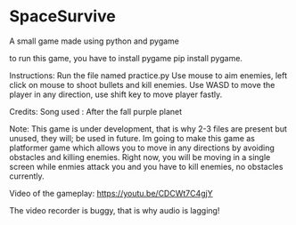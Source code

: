 # SpaceSurvive
A small game made using python and pygame

to run this game, you have to install pygame
pip install pygame.

Instructions:
Run the file named practice.py
Use mouse to aim enemies, left click on mouse to shoot bullets and kill enemies.
Use WASD to move the player in any direction, use shift key to move player fastly.

Credits:
Song used : After the fall purple planet

Note:
This game is under development, that is why 2-3 files are present but unused, they will; be used in future.
Im going to make this game as platformer game which allows you to move in any directions by avoiding obstacles and killing enemies. Right now, you will be moving in a single screen while enmies attack you and you have to kill enemies, no obstacles currently.

Video of the gameplay:
https://youtu.be/CDCWt7C4gjY

The video recorder is buggy, that is why audio is lagging!
